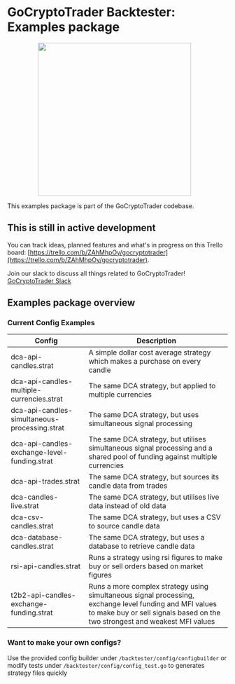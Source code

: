 # GoCryptoTrader Backtester: Examples package

<img src="/backtester/common/backtester.png?raw=true" width="350px" height="350px" hspace="70">



This examples package is part of the GoCryptoTrader codebase.

## This is still in active development

You can track ideas, planned features and what's in progress on this Trello board: [https://trello.com/b/ZAhMhpOy/gocryptotrader](https://trello.com/b/ZAhMhpOy/gocryptotrader).

Join our slack to discuss all things related to GoCryptoTrader! [GoCryptoTrader Slack](https://join.slack.com/t/gocryptotrader/shared_invite/enQtNTQ5NDAxMjA2Mjc5LTc5ZDE1ZTNiOGM3ZGMyMmY1NTAxYWZhODE0MWM5N2JlZDk1NDU0YTViYzk4NTk3OTRiMDQzNGQ1YTc4YmRlMTk)

## Examples package overview

### Current Config Examples

| Config | Description |
| --- | ------ |
| dca-api-candles.strat | A simple dollar cost average strategy which makes a purchase on every candle |
| dca-api-candles-multiple-currencies.strat| The same DCA strategy, but applied to multiple currencies |
| dca-api-candles-simultaneous-processing.strat | The same DCA strategy, but uses simultaneous signal processing |
| dca-api-candles-exchange-level-funding.strat| The same DCA strategy, but utilises simultaneous signal processing and a shared pool of funding against multiple currencies |
| dca-api-trades.strat| The same DCA strategy, but sources its candle data from trades |
| dca-candles-live.strat| The same DCA strategy, but utilises live data instead of old data |
| dca-csv-candles.strat | The same DCA strategy, but uses a CSV to source candle data |
| dca-database-candles.strat | The same DCA strategy, but uses a database to retrieve candle data |
| rsi-api-candles.strat | Runs a strategy using rsi figures to make buy or sell orders based on market figures |
| t2b2-api-candles-exchange-funding.strat | Runs a more complex strategy using simultaneous signal processing, exchange level funding and MFI values to make buy or sell signals based on the two strongest and weakest MFI values |

### Want to make your own configs?
Use the provided config builder under `/backtester/config/configbuilder` or modify tests under `/backtester/config/config_test.go` to generates strategy files quickly


